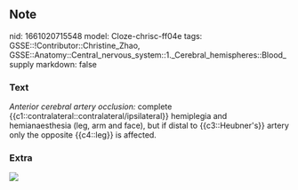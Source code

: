 ## Note
nid: 1661020715548
model: Cloze-chrisc-ff04e
tags: GSSE::!Contributor::Christine_Zhao, GSSE::Anatomy::Central_nervous_system::1._Cerebral_hemispheres::Blood_supply
markdown: false

### Text
<div>
  <div>
    <div>
      <div>
        <div>
          <span style="font-style: italic;">Anterior cerebral
          artery occlusion:</span> complete
          {{c1::contralateral::contralateral/ipsilateral}}
          hemiplegia and hemianaesthesia (leg, arm and face), but
          if distal to {{c3::Heubner's}} artery only the opposite
          {{c4::leg}} is affected.
        </div>
      </div>
    </div>
  </div>
</div>

### Extra
<img src="paste-f98611465648a1169fdd80201325f5ea5218f16e.jpg">
